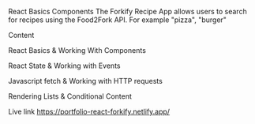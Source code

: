 React Basics Components
The Forkify Recipe App allows users to search for recipes using the Food2Fork API. 
For example "pizza", "burger"

Content

React Basics & Working With Components

React State  & Working with Events

Javascript fetch & Working with HTTP requests

Rendering Lists & Conditional Content

Live link
https://portfolio-react-forkify.netlify.app/
